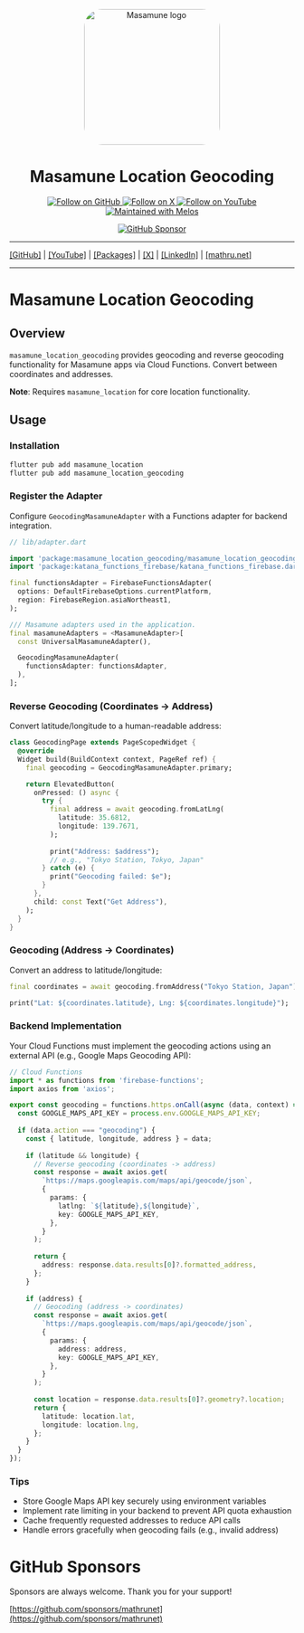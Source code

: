 <p align="center">
  <a href="https://mathru.net">
    <img width="240px" src="https://raw.githubusercontent.com/mathrunet/flutter_masamune/master/.github/images/icon.png" alt="Masamune logo" style="border-radius: 32px"s><br/>
  </a>
  <h1 align="center">Masamune Location Geocoding</h1>
</p>

<p align="center">
  <a href="https://github.com/mathrunet">
    <img src="https://img.shields.io/static/v1?label=GitHub&message=Follow&logo=GitHub&color=333333&link=https://github.com/mathrunet" alt="Follow on GitHub" />
  </a>
  <a href="https://x.com/mathru">
    <img src="https://img.shields.io/static/v1?label=@mathru&message=Follow&logo=X&color=0F1419&link=https://x.com/mathru" alt="Follow on X" />
  </a>
  <a href="https://www.youtube.com/c/mathrunetchannel">
    <img src="https://img.shields.io/static/v1?label=YouTube&message=Follow&logo=YouTube&color=FF0000&link=https://www.youtube.com/c/mathrunetchannel" alt="Follow on YouTube" />
  </a>
  <a href="https://github.com/invertase/melos">
    <img src="https://img.shields.io/static/v1?label=maintained%20with&message=melos&color=FF1493&link=https://github.com/invertase/melos" alt="Maintained with Melos" />
  </a>
</p>

<p align="center">
  <a href="https://github.com/sponsors/mathrunet"><img src="https://img.shields.io/static/v1?label=Sponsor&message=%E2%9D%A4&logo=GitHub&color=ff69b4&link=https://github.com/sponsors/mathrunet" alt="GitHub Sponsor" /></a>
</p>

---

[[GitHub]](https://github.com/mathrunet) | [[YouTube]](https://www.youtube.com/c/mathrunetchannel) | [[Packages]](https://pub.dev/publishers/mathru.net/packages) | [[X]](https://x.com/mathru) | [[LinkedIn]](https://www.linkedin.com/in/mathrunet/) | [[mathru.net]](https://mathru.net)

---

# Masamune Location Geocoding

## Overview

`masamune_location_geocoding` provides geocoding and reverse geocoding functionality for Masamune apps via Cloud Functions. Convert between coordinates and addresses.

**Note**: Requires `masamune_location` for core location functionality.

## Usage

### Installation

```bash
flutter pub add masamune_location
flutter pub add masamune_location_geocoding
```

### Register the Adapter

Configure `GeocodingMasamuneAdapter` with a Functions adapter for backend integration.

```dart
// lib/adapter.dart

import 'package:masamune_location_geocoding/masamune_location_geocoding.dart';
import 'package:katana_functions_firebase/katana_functions_firebase.dart';

final functionsAdapter = FirebaseFunctionsAdapter(
  options: DefaultFirebaseOptions.currentPlatform,
  region: FirebaseRegion.asiaNortheast1,
);

/// Masamune adapters used in the application.
final masamuneAdapters = <MasamuneAdapter>[
  const UniversalMasamuneAdapter(),

  GeocodingMasamuneAdapter(
    functionsAdapter: functionsAdapter,
  ),
];
```

### Reverse Geocoding (Coordinates → Address)

Convert latitude/longitude to a human-readable address:

```dart
class GeocodingPage extends PageScopedWidget {
  @override
  Widget build(BuildContext context, PageRef ref) {
    final geocoding = GeocodingMasamuneAdapter.primary;

    return ElevatedButton(
      onPressed: () async {
        try {
          final address = await geocoding.fromLatLng(
            latitude: 35.6812,
            longitude: 139.7671,
          );
          
          print("Address: $address");
          // e.g., "Tokyo Station, Tokyo, Japan"
        } catch (e) {
          print("Geocoding failed: $e");
        }
      },
      child: const Text("Get Address"),
    );
  }
}
```

### Geocoding (Address → Coordinates)

Convert an address to latitude/longitude:

```dart
final coordinates = await geocoding.fromAddress("Tokyo Station, Japan");

print("Lat: ${coordinates.latitude}, Lng: ${coordinates.longitude}");
```

### Backend Implementation

Your Cloud Functions must implement the geocoding actions using an external API (e.g., Google Maps Geocoding API):

```typescript
// Cloud Functions
import * as functions from 'firebase-functions';
import axios from 'axios';

export const geocoding = functions.https.onCall(async (data, context) => {
  const GOOGLE_MAPS_API_KEY = process.env.GOOGLE_MAPS_API_KEY;
  
  if (data.action === "geocoding") {
    const { latitude, longitude, address } = data;
    
    if (latitude && longitude) {
      // Reverse geocoding (coordinates -> address)
      const response = await axios.get(
        `https://maps.googleapis.com/maps/api/geocode/json`,
        {
          params: {
            latlng: `${latitude},${longitude}`,
            key: GOOGLE_MAPS_API_KEY,
          },
        }
      );
      
      return {
        address: response.data.results[0]?.formatted_address,
      };
    }
    
    if (address) {
      // Geocoding (address -> coordinates)
      const response = await axios.get(
        `https://maps.googleapis.com/maps/api/geocode/json`,
        {
          params: {
            address: address,
            key: GOOGLE_MAPS_API_KEY,
          },
        }
      );
      
      const location = response.data.results[0]?.geometry?.location;
      return {
        latitude: location.lat,
        longitude: location.lng,
      };
    }
  }
});
```

### Tips

- Store Google Maps API key securely using environment variables
- Implement rate limiting in your backend to prevent API quota exhaustion
- Cache frequently requested addresses to reduce API calls
- Handle errors gracefully when geocoding fails (e.g., invalid address)

# GitHub Sponsors

Sponsors are always welcome. Thank you for your support!

[https://github.com/sponsors/mathrunet](https://github.com/sponsors/mathrunet)